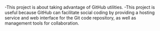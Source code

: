 -This project is about taking advantage of GitHub utilities. 
-This project is useful because GitHub can facilitate social coding by providing a hosting service and web interface for the Git code repository, as well as management tools for collaboration.
